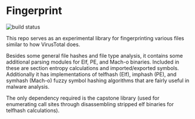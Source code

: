 # Fingerprint

![build status](https://github.com/andrewstucki/fingerprint/workflows/Test/badge.svg)

This repo serves as an experimental library for fingerprinting various
files similar to how VirusTotal does.

Besides some general file hashes and file type analysis, it contains
some additional parsing modules for Elf, PE, and Mach-o binaries. Included
in these are section entropy calculations and imported/exported symbols.
Additionally it has implementations of telfhash (Elf), imphash (PE), and
symhash (Mach-o) fuzzy symbol hashing algorithms that are fairly useful
in malware analysis.

The only dependency required is the capstone library (used for enumerating
call sites through disassembling stripped elf binaries for telfhash calculations).
